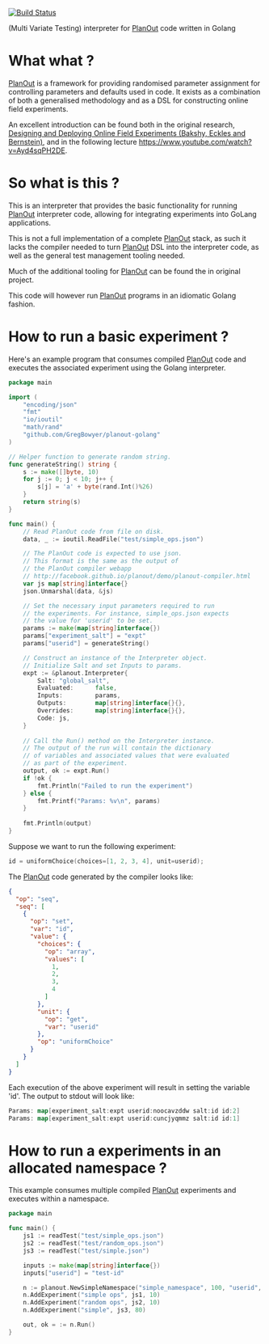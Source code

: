 [![Build Status](https://travis-ci.org/GregBowyer/planout-golang.svg?branch=master)](https://travis-ci.org/GregBowyer/planout-golang)

(Multi Variate Testing) interpreter for [PlanOut](http://github.com/facebook/planout) code written in Golang

# What what ?
[PlanOut](http://github.com/facebook/planout) is a framework for providing randomised parameter assignment for controlling parameters and defaults used in code. It exists as a combination of both a generalised methodology and as a DSL for constructing online field experiments.

An excellent introduction can be found both in the original research, [Designing and Deploying Online Field Experiments (Bakshy, Eckles and Bernstein)](http://arxiv.org/pdf/1409.3174v1.pdf), and in the following lecture https://www.youtube.com/watch?v=Ayd4sqPH2DE.

# So what is this ?
This is an interpreter that provides the basic functionality for running [PlanOut](http://github.com/facebook/planout) interpreter code, allowing for integrating experiments into GoLang applications.

This is not a full implementation of a complete [PlanOut](http://github.com/facebook/planout) stack, as such it lacks the compiler needed to turn [PlanOut](http://github.com/facebook/planout) DSL into the interpreter code, as well as the general test management tooling needed.

Much of the additional tooling for [PlanOut](http://github.com/facebook/planout) can be found the in original project.

This code will however run [PlanOut](http://github.com/facebook/planout) programs in an idiomatic Golang fashion.

# How to run a basic experiment ?
Here's an example program that consumes compiled [PlanOut](http://github.com/facebook/planout) code and executes the associated experiment using the Golang interpreter.

```go
package main

import (
	"encoding/json"
	"fmt"
	"io/ioutil"
	"math/rand"
	"github.com/GregBowyer/planout-golang"
)

// Helper function to generate random string.
func generateString() string {
	s := make([]byte, 10)
	for j := 0; j < 10; j++ {
		s[j] = 'a' + byte(rand.Int()%26)
	}
	return string(s)
}

func main() {
	// Read PlanOut code from file on disk.
	data, _ := ioutil.ReadFile("test/simple_ops.json")

	// The PlanOut code is expected to use json.
	// This format is the same as the output of
	// the PlanOut compiler webapp
	// http://facebook.github.io/planout/demo/planout-compiler.html
	var js map[string]interface{}
	json.Unmarshal(data, &js)

	// Set the necessary input parameters required to run
	// the experiments. For instance, simple_ops.json expects
	// the value for 'userid' to be set.
	params := make(map[string]interface{})
	params["experiment_salt"] = "expt"
	params["userid"] = generateString()

	// Construct an instance of the Interpreter object.
	// Initialize Salt and set Inputs to params.
	expt := &planout.Interpreter{
		Salt: "global_salt",
		Evaluated:      false,
		Inputs:         params,
		Outputs:        map[string]interface{}{},
		Overrides:      map[string]interface{}{},
        Code: js,
	}
	
	// Call the Run() method on the Interpreter instance.
	// The output of the run will contain the dictionary 
	// of variables and associated values that were evaluated
	// as part of the experiment.
	output, ok := expt.Run()
	if !ok {
		fmt.Println("Failed to run the experiment")
	} else {
		fmt.Printf("Params: %v\n", params)
	}
	
	fmt.Println(output)
}
```

Suppose we want to run the following experiment:
```go
id = uniformChoice(choices=[1, 2, 3, 4], unit=userid);
```

The [PlanOut](http://github.com/facebook/planout) code generated by the compiler looks like:

```json
{
  "op": "seq",
  "seq": [
    {
      "op": "set",
      "var": "id",
      "value": {
        "choices": {
          "op": "array",
          "values": [
            1,
            2,
            3,
            4
          ]
        },
        "unit": {
          "op": "get",
          "var": "userid"
        },
        "op": "uniformChoice"
      }
    }
  ]
}
```

Each execution of the above experiment will result in setting the variable 'id'. The output to stdout will look like:

```go
Params: map[experiment_salt:expt userid:noocavzddw salt:id id:2]
Params: map[experiment_salt:expt userid:cuncjyqmmz salt:id id:1]
```

# How to run a experiments in an allocated namespace ?
This example consumes multiple compiled [PlanOut](http://github.com/facebook/planout) experiments and executes within a namespace.

```go
package main

func main() {
	js1 := readTest("test/simple_ops.json")
	js2 := readTest("test/random_ops.json")
	js3 := readTest("test/simple.json")

	inputs := make(map[string]interface{})
	inputs["userid"] = "test-id"

	n := planout.NewSimpleNamespace("simple_namespace", 100, "userid", inputs)
	n.AddExperiment("simple ops", js1, 10)
	n.AddExperiment("random ops", js2, 10)
	n.AddExperiment("simple", js3, 80)

    out, ok = := n.Run()
}

```
